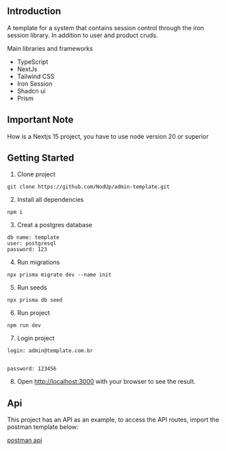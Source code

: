 ## Introduction

A template for a system that contains session control through the iron session library. In addition to user and product cruds.

Main libraries and frameworks

- TypeScript
- NextJs
- Tailwind CSS
- Iron Session
- Shadcn ui
- Prism
  
## Important Note

How is a Nextjs 15 project, you have to use node version 20 or superior

## Getting Started

1. Clone project

```
git clone https://github.com/NodUp/admin-template.git
```

2. Install all dependencies

```
npm i
```

3. Creat a postgres database

```
db name: template
user: postgresql
password: 123
```

4. Run migrations

```
npx prisma migrate dev --name init
```

5. Run seeds

```
npx prisma db seed
```
   
6. Run project

```
npm run dev
```

7. Login project

```
login: admin@template.com.br


password: 123456
```

8. Open [http://localhost:3000](http://localhost:3000) with your browser to see the result.

## Api

This project has an API as an example, to access the API routes, import the postman template below:

[postman api](https://drive.google.com/file/d/1QMuI_wty_BCB0sV2vB0JxWutEzqbbwwr/view?usp=drive_link) 
